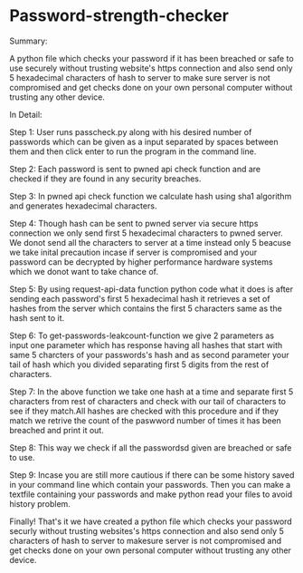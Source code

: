 # Password-strength-checker
Summary:

A python file which checks your password if it has been breached or safe to use securely without trusting website's https connection and also send only 5 hexadecimal characters of hash to server to make sure server is not compromised and get checks done on your own personal computer without trusting any other device.

In Detail:

Step 1: User runs passcheck.py along with his desired number of passwords which can be given as a input separated by spaces between them and then click enter to run the program in the command line.

Step 2: Each password is sent to pwned api check function and are checked if they are found in any security breaches.

Step 3: In pwned api check function we calculate hash using sha1 algorithm and generates hexadecimal characters.

Step 4: Though hash can be sent to pwned server via secure https connection we only send first 5 hexadecimal characters to pwned server. We donot send all the characters to server at a time instead only 5 beacuse we take inital precaution incase if server is compromised and your password can be decrypted by higher performance hardware systems which we donot want to take chance of. 

Step 5: By using request-api-data function python code what it does is after sending each password's first 5 hexadecimal hash it retrieves a set of hashes from the server which contains the first 5 characters same as the hash sent to it.  

Step 6: To get-passwords-leakcount-function we give 2 parameters as input one parameter which has response having all hashes that start with same 5 charcters of your passwords's hash and as second parameter your tail of hash which you divided separating first 5 digits from the rest of characters.

Step 7: In the above function we take one hash at a time and separate first 5 characters from rest of characters and check with our tail of characters to see if they match.All hashes are checked with this procedure and if they match we retrive the count of the paswword number of times it has been breached and print it out.

Step 8: This way we check if all the passwordsd given are breached or safe to use.

Step 9: Incase you are still more cautious if there can be some history saved in your command line which contain your passwords. Then you can make a textfile containing your passwords and make python read your files to avoid history problem.

Finally! That's it we have created a python file which checks your password securly without trusting websites's https connection and also send only 5 characters of hash to server to makesure server is not compromised and get checks done on your own personal computer without trusting any other device.
